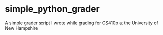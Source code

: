 # simple_python_grader
A simple grader script I wrote while grading for CS410p at the University of New Hampshire
